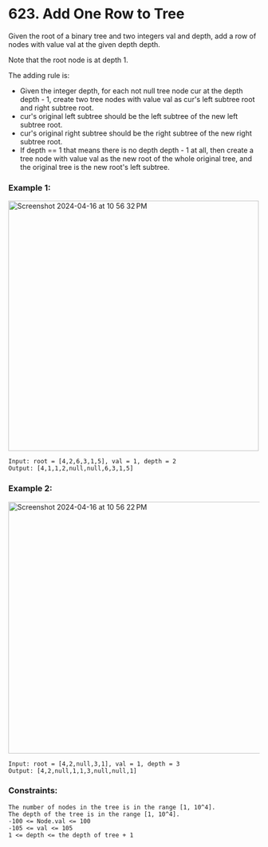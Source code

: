 # 623. Add One Row to Tree

Given the root of a binary tree and two integers val and depth, add a row of nodes with value val at the given depth depth.

Note that the root node is at depth 1.

The adding rule is:

- Given the integer depth, for each not null tree node cur at the depth depth - 1, create two tree nodes with value val as cur's left subtree root and right subtree root.
- cur's original left subtree should be the left subtree of the new left subtree root.
- cur's original right subtree should be the right subtree of the new right subtree root.
- If depth == 1 that means there is no depth depth - 1 at all, then create a tree node with value val as the new root of the whole original tree, and the original tree is the new root's left subtree.
 

### Example 1:
<img width="502" alt="Screenshot 2024-04-16 at 10 56 32 PM" src="https://github.com/Alisherka7/LeetCode/assets/38793933/de7f32f3-ed70-4206-a50a-bfefd2af2332">

```
Input: root = [4,2,6,3,1,5], val = 1, depth = 2
Output: [4,1,1,2,null,null,6,3,1,5]
```

### Example 2:
<img width="505" alt="Screenshot 2024-04-16 at 10 56 22 PM" src="https://github.com/Alisherka7/LeetCode/assets/38793933/f30cbdec-205c-4698-88d4-4bc475d31ac5">

```
Input: root = [4,2,null,3,1], val = 1, depth = 3
Output: [4,2,null,1,1,3,null,null,1]
```
 

### Constraints:
```
The number of nodes in the tree is in the range [1, 10^4].
The depth of the tree is in the range [1, 10^4].
-100 <= Node.val <= 100
-105 <= val <= 105
1 <= depth <= the depth of tree + 1
```
